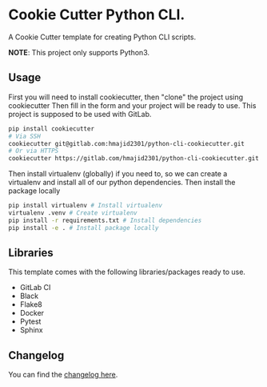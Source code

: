 # Cookie Cutter Python CLI.

A Cookie Cutter template for creating Python CLI scripts. 

**NOTE**: This project only supports Python3.

## Usage

First you will need to install cookiecutter, then "clone" the project using cookiecutter
Then fill in the form and your project will be ready to use. This project is supposed to be used with GitLab.

```bash
pip install cookiecutter
# Via SSH
cookiecutter git@gitlab.com:hmajid2301/python-cli-cookiecutter.git
# Or via HTTPS
cookiecutter https://gitlab.com/hmajid2301/python-cli-cookiecutter.git
```

Then install virtualenv (globally) if you need to, so we can create a virtualenv and install all of our python dependencies.
Then install the package locally

```bash
pip install virtualenv # Install virtualenv
virtualenv .venv # Create virtualenv
pip install -r requirements.txt # Install dependencies
pip install -e . # Install package locally
```

## Libraries

This template comes with the following libraries/packages ready to use.

- GitLab CI
- Black
- Flake8
- Docker
- Pytest
- Sphinx

## Changelog

You can find the [changelog here](https://gitlab.com/hmajid2301/python-cli-cookiecutter/blob/master/CHANGELOG.md).